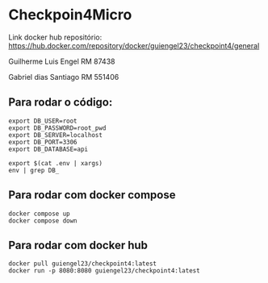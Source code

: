 ﻿# Checkpoin4Micro
Link docker hub repositório: https://hub.docker.com/repository/docker/guiengel23/checkpoint4/general
 
Guilherme Luis Engel RM 87438  
 
Gabriel dias Santiago RM 551406

## Para rodar o código:  
```
export DB_USER=root
export DB_PASSWORD=root_pwd
export DB_SERVER=localhost
export DB_PORT=3306
export DB_DATABASE=api

export $(cat .env | xargs)
env | grep DB_
```

## Para rodar com docker compose
```
docker compose up
docker compose down
```

## Para rodar com docker hub

```
docker pull guiengel23/checkpoint4:latest
docker run -p 8080:8080 guiengel23/checkpoint4:latest
```

